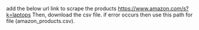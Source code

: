 add the below url link to scrape the products
https://www.amazon.com/s?k=laptops
Then, download the csv file.
if error occurs then use this path for file (amazon_products.csv).
